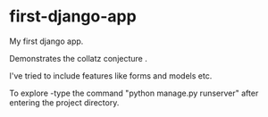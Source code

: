 # first-django-app


My first django app.

Demonstrates the collatz conjecture .

I've tried to include features like forms and models etc.

To explore -type the command "python manage.py runserver" after entering the project directory.
